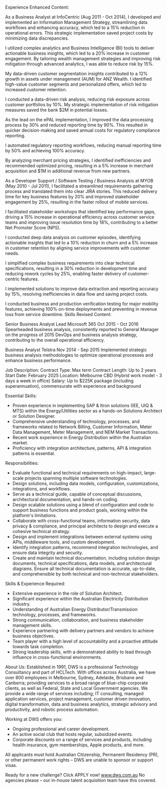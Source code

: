 Experience
Enhanced Content:

As a Business Analyst at InfoCentric (Aug 2011 - Oct 2014), I developed and implemented an Information Management Strategy, streamlining data workflows and enhancing accuracy, which led to a 15% reduction in operational errors. This strategic implementation saved project costs by minimizing data discrepancies. 

I utilized complex analytics and Business Intelligence (BI) tools to deliver actionable business insights, which led to a 20% increase in customer engagement. By tailoring wealth management strategies and improving risk mitigation through advanced analytics, I was able to reduce risk by 15%. 

My data-driven customer segmentation insights contributed to a 12% growth in assets under management (AUM) for ANZ Wealth. I identified high-value customer segments and personalized offers, which led to increased customer retention. 

I conducted a data-driven risk analysis, reducing risk exposure across customer portfolios by 10%. My strategic implementation of risk mitigation measures saved the bank $2M in potential losses. 

As the lead on the ePAL implementation, I improved the data processing process by 30% and reduced reporting time by 90%. This resulted in quicker decision-making and saved annual costs for regulatory compliance reporting. 

I automated regulatory reporting workflows, reducing manual reporting time by 50% and achieving 100% accuracy. 

By analyzing merchant pricing strategies, I identified inefficiencies and recommended optimized pricing, resulting in a 5% increase in merchant acquisition and $1M in additional revenue from new partners. 

As a Developer Support / Software Testing / Business Analysis at MYOB (May 2010 - Jul 2011), I facilitated a streamlined requirements gathering process and translated them into clear JIRA stories. This reduced delivery time for key business features by 20% and improved stakeholder engagement by 25%, resulting in the faster rollout of mobile services. 

I facilitated stakeholder workshops that identified key performance gaps, driving a 15% increase in operational efficiency across customer service teams and improving issue resolution time by 18%, contributing to a better Net Promoter Score (NPS). 

I conducted deep data analysis on customer episodes, identifying actionable insights that led to a 10% reduction in churn and a 5% increase in customer retention by aligning service improvements with customer needs. 

I simplified complex business requirements into clear technical specifications, resulting in a 30% reduction in development time and reducing rework cycles by 25%, enabling faster delivery of customer-centric features. 

I implemented solutions to improve data extraction and reporting accuracy by 15%, resolving inefficiencies in data flow and saving project costs. 

I conducted business and production verification testing for major mobility features, achieving 100% on-time deployments and preventing in revenue loss from service downtime.
Skills
Revised Content:

Senior Business Analyst Lead
Microsoft 365
Oct 2015 - Oct 2016
Spearheaded business analysis, consistently reported to General Manager on the progress of 2015 DevOps and business analysis strategy, contributing to the overall operational efficiency.

Business Analyst
Telstra
Nov 2014 - Sep 2015
Implemented strategic business analysis methodologies to optimize operational processes and enhance business performance.

Job Description:
Contract Type: Max term
Contract Length: Up to 2 years
Start Date: February 2025
Location: Melbourne CBD (Hybrid work model - 3 days a week in office)
Salary: Up to $225K package (including superannuation), commensurate with experience and background

Essential Skills:
- Proven experience in implementing SAP & Itron solutions (IEE, UIQ & MTS) within the Energy/Utilities sector as a hands-on Solutions Architect or Solution Designer.
- Comprehensive understanding of technology, processes, and frameworks related to Network Billing, Customer Information, Meter Data Management, Meter Management, and NEM Market Transactions.
- Recent work experience in Energy Distribution within the Australian market.
- Proficiency with integration architecture, patterns, API & integration patterns is essential.

Responsibilities:
- Evaluate functional and technical requirements on high-impact, large-scale projects spanning multiple software technologies.
- Design solutions, including data models, configuration, customizations, integrations, and workflows.
- Serve as a technical guide, capable of conceptual discussions, architectural documentation, and hands-on coding.
- Design scalable solutions using a blend of configuration and code to support business functions and product goals, working within the platform's limitations.
- Collaborate with cross-functional teams, information security, data privacy & compliance, and principal architects to design and execute a cohesive technical strategy.
- Design and implement integrations between external systems using APIs, middleware tools, and custom development.
- Identify integration patterns, recommend integration technologies, and ensure data integrity and security.
- Create and maintain technical documentation, including solution design documents, technical specifications, data models, and architectural diagrams. Ensure all technical documentation is accurate, up-to-date, and comprehensible by both technical and non-technical stakeholders.

Skills & Experience Required:
- Extensive experience in the role of Solution Architect.
- Significant experience within the Australian Electricity Distribution industry.
- Understanding of Australian Energy Distributor/Transmission technology, processes, and frameworks.
- Strong communication, collaboration, and business stakeholder management skills.
- Experience partnering with delivery partners and vendors to achieve business objectives.
- Team player with a high level of accountability and a proactive attitude towards task completion.
- Strong leadership skills, with a demonstrated ability to lead through influence in cross-functional environments.

About Us:
Established in 1991, DWS is a professional Technology Consultancy and part of HCLTech. With offices across Australia, we have over 800 employees in Melbourne, Sydney, Adelaide, Brisbane and Canberra; providing services to a broad range of blue-chip corporate clients, as well as Federal, State and Local Government agencies. We provide a wide range of services including; IT consulting, managed application services, project management, customer driven innovation, digital transformation, data and business analytics, strategic advisory and productivity, and robotic process automation.

Working at DWS offers you:
- Ongoing professional and career development.
- An active social club that hosts regular, subsidized events.
- Corporate discounts on a range of services and products, including health insurance, gym memberships, Apple products, and more.

All applicants must hold Australian Citizenship, Permanent Residency (PR), or other permanent work rights – DWS are unable to sponsor or support visas.

Ready for a new challenge? Click APPLY now!
www.dws.com.au
No agencies please – our in-house talent acquisition team have this covered.
